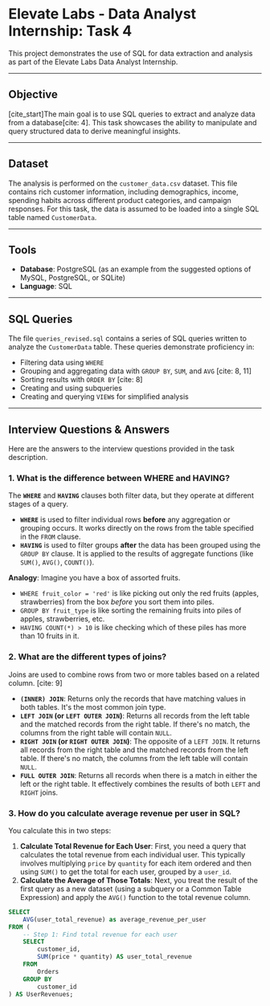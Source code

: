 # Elevate Labs - Data Analyst Internship: Task 4

This project demonstrates the use of SQL for data extraction and analysis as part of the Elevate Labs Data Analyst Internship.

---

## Objective

[cite_start]The main goal is to use SQL queries to extract and analyze data from a database[cite: 4]. This task showcases the ability to manipulate and query structured data to derive meaningful insights.

---

## Dataset

The analysis is performed on the `customer_data.csv` dataset. This file contains rich customer information, including demographics, income, spending habits across different product categories, and campaign responses. For this task, the data is assumed to be loaded into a single SQL table named `CustomerData`.

---

## Tools

* **Database**: PostgreSQL (as an example from the suggested options of MySQL, PostgreSQL, or SQLite)
* **Language**: SQL

---

## SQL Queries

The file `queries_revised.sql` contains a series of SQL queries written to analyze the `CustomerData` table. These queries demonstrate proficiency in:
* Filtering data using `WHERE`
* Grouping and aggregating data with `GROUP BY`, `SUM`, and `AVG` [cite: 8, 11]
* Sorting results with `ORDER BY` [cite: 8]
* Creating and using subqueries 
* Creating and querying `VIEW`s for simplified analysis 

---

## Interview Questions & Answers

Here are the answers to the interview questions provided in the task description.

### 1. What is the difference between WHERE and HAVING? 

The **`WHERE`** and **`HAVING`** clauses both filter data, but they operate at different stages of a query.

* **`WHERE`** is used to filter individual rows **before** any aggregation or grouping occurs. It works directly on the rows from the table specified in the `FROM` clause.
* **`HAVING`** is used to filter groups **after** the data has been grouped using the `GROUP BY` clause. It is applied to the results of aggregate functions (like `SUM()`, `AVG()`, `COUNT()`).

**Analogy**: Imagine you have a box of assorted fruits.
* `WHERE fruit_color = 'red'` is like picking out only the red fruits (apples, strawberries) from the box *before* you sort them into piles.
* `GROUP BY fruit_type` is like sorting the remaining fruits into piles of apples, strawberries, etc.
* `HAVING COUNT(*) > 10` is like checking which of these piles has more than 10 fruits in it.

### 2. What are the different types of joins? 

Joins are used to combine rows from two or more tables based on a related column. [cite: 9]

* **`(INNER) JOIN`**: Returns only the records that have matching values in both tables. It's the most common join type.
* **`LEFT JOIN` (or `LEFT OUTER JOIN`)**: Returns all records from the left table and the matched records from the right table. If there's no match, the columns from the right table will contain `NULL`.
* **`RIGHT JOIN` (or `RIGHT OUTER JOIN`)**: The opposite of a `LEFT JOIN`. It returns all records from the right table and the matched records from the left table. If there's no match, the columns from the left table will contain `NULL`.
* **`FULL OUTER JOIN`**: Returns all records when there is a match in either the left or the right table. It effectively combines the results of both `LEFT` and `RIGHT` joins.



### 3. How do you calculate average revenue per user in SQL? 

You calculate this in two steps:
1.  **Calculate Total Revenue for Each User**: First, you need a query that calculates the total revenue from each individual user. This typically involves multiplying `price` by `quantity` for each item ordered and then using `SUM()` to get the total for each user, grouped by a `user_id`.
2.  **Calculate the Average of Those Totals**: Next, you treat the result of the first query as a new dataset (using a subquery or a Common Table Expression) and apply the `AVG()` function to the total revenue column.

```sql
SELECT
    AVG(user_total_revenue) as average_revenue_per_user
FROM (
    -- Step 1: Find total revenue for each user
    SELECT
        customer_id,
        SUM(price * quantity) AS user_total_revenue
    FROM
        Orders
    GROUP BY
        customer_id
) AS UserRevenues;
